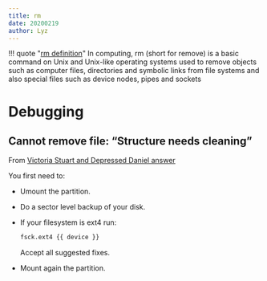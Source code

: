 ```yaml
---
title: rm
date: 20200219
author: Lyz
---
```


!!! quote "[rm definition](https://en.wikipedia.org/wiki/Rm_%28Unix%29)"
    In computing, rm (short for remove) is a basic command on Unix and Unix-like
    operating systems used to remove objects such as computer files, directories
    and symbolic links from file systems and also special files such as device
    nodes, pipes and sockets

# Debugging

## Cannot remove file: “Structure needs cleaning”

From [Victoria Stuart and Depressed Daniel answer](https://unix.stackexchange.com/questions/330742/cannot-remove-file-structure-needs-cleaning)

You first need to:

* Umount the partition.
* Do a sector level backup of your disk.
* If your filesystem is ext4 run:
  ```bash
  fsck.ext4 {{ device }}
  ```
  Accept all suggested fixes.

* Mount again the partition.
